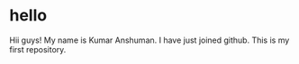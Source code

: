 # hello
Hii guys! My name is Kumar Anshuman. I have just joined github. This is my first repository.

